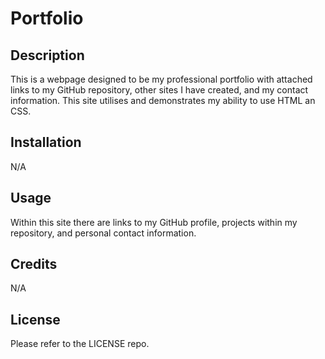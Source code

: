 # Portfolio

## Description

This is a webpage designed to be my professional portfolio with attached links to my GitHub repository, other sites I have created, and my contact information. This site utilises and demonstrates my ability to use HTML an CSS. 

## Installation

N/A

## Usage

Within this site there are links to my GitHub profile, projects within my repository, and personal contact information.

## Credits

N/A

## License

Please refer to the LICENSE repo. 